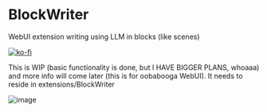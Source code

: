 # BlockWriter
WebUI extension writing using LLM in blocks (like scenes)

[![ko-fi](https://ko-fi.com/img/githubbutton_sm.svg)](https://ko-fi.com/Q5Q5MOB4M)


This is WIP (basic functionality is done, but I HAVE BIGGER PLANS, whoaaa) and more info will come later (this is for oobabooga WebUI). It needs to reside in extensions/BlockWriter

![image](https://github.com/FartyPants/BlockWriter/assets/23346289/cff8fb2b-1338-4670-b0bd-5fa7f53e4a81)


